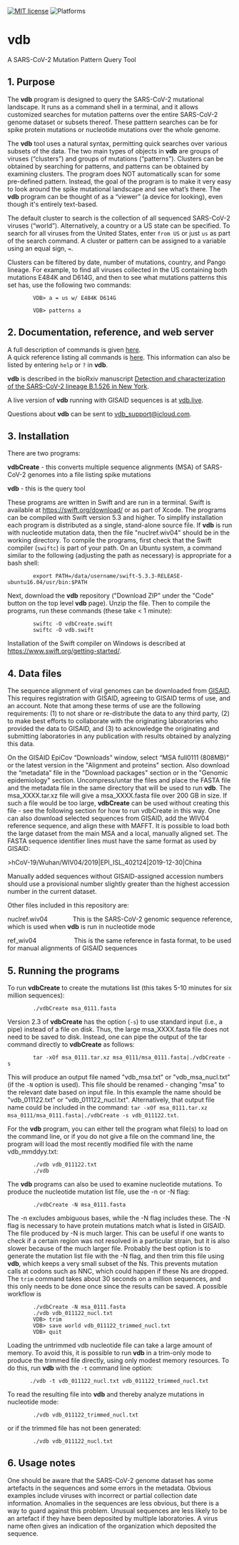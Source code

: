 [![MIT license](https://img.shields.io/badge/License-MIT-blue.svg)](https://opensource.org/licenses/MIT)
![Platforms](https://img.shields.io/badge/platforms-macOS%20%7C%20Linux%20%7C%20Windows-lightgrey)
# vdb
A SARS-CoV-2 Mutation Pattern Query Tool

## 1. Purpose

The **vdb** program is designed to query the SARS-CoV-2 mutational landscape. It runs as a command shell in a terminal, and it allows customized searches for mutation patterns over the entire SARS-CoV-2 genome dataset or subsets thereof. These patttern searches can be for spike protein mutations or nucleotide mutations over the whole genome.

The **vdb** tool uses a natural syntax, permitting quick searches over various subsets of the data. The two main types of objects in **vdb** are groups of viruses (“clusters”) and groups of mutations (“patterns”). Clusters can be obtained by searching for patterns, and patterns can be obtained by examining clusters. The program does NOT automatically scan for some pre-defined pattern. Instead, the goal of the program is to make it very easy to look around the spike mutational landscape and see what’s there. The **vdb** program can be thought of as a “viewer” (a device for looking), even though it's entirely text-based.

The default cluster to search is the collection of all sequenced SARS-CoV-2 viruses (“world”). Alternatively, a country or a US state can be specified.
To search for all viruses from the United States, enter `from US` or just `us` as part of the search command. A cluster or pattern can be assigned to a variable using an equal sign, `=`.
            
Clusters can be filtered by date, number of mutations, country, and Pango lineage. For example, to find all viruses collected in the US containing both mutations E484K and D614G, and then to see what mutations patterns this set has, use the following two commands:

            VDB> a = us w/ E484K D614G

            VDB> patterns a

## 2. Documentation, reference, and web server

A full description of commands is given [here](Documentation.md).  
A quick reference listing all commands is [here](Quick_Reference.md). This information can also be listed by entering `help` or `?` in **vdb**.  

**vdb** is described in the bioRxiv manuscript [Detection and characterization of the SARS-CoV-2 lineage B.1.526 in New York](https://www.biorxiv.org/content/10.1101/2021.02.14.431043v3).  

A live version of **vdb** running with GISAID sequences is at [vdb.live](http://vdb.live).

Questions about **vdb** can be sent to vdb_support@icloud.com.

## 3. Installation

There are two programs:

**vdbCreate** - this converts multiple sequence alignments (MSA) of SARS-CoV-2 genomes into a file listing spike mutations

**vdb** - this is the query tool

These programs are written in Swift and are run in a terminal. Swift is available at https://swift.org/download/ or as part of Xcode. The programs can be compiled with Swift version 5.3 and higher. To simplify installation each program is distributed as a single, stand-alone source file. If **vdb** is run with nucleotide mutation data, then the file "nuclref.wiv04" should be in the working directory.
To compile the programs, first check that the Swift compiler (`swiftc`) is part of your path. On an Ubuntu system, a command similar to the following (adjusting the path as necessary) is appropriate for a bash shell:

            export PATH=/data/username/swift-5.3.3-RELEASE-ubuntu16.04/usr/bin:$PATH

Next, download the **vdb** repository ("Download ZIP" under the "Code" button on the top level **vdb** page). Unzip the file. Then to compile the programs, run these commands (these take < 1 minute):

            swiftc -O vdbCreate.swift
            swiftc -O vdb.swift
            
Installation of the Swift compiler on Windows is described at https://www.swift.org/getting-started/.

## 4. Data files

The sequence alignment of viral genomes can be downloaded from [GISAID](https://www.gisaid.org). This requires registration with GISAID, agreeing to GISAID terms of use, and an account. Note that among these terms of use are the following requirements: (1) to not share or re-distribute the data to any third party, (2) to make best efforts to collaborate with the originating laboratories who provided the data to GISAID, and (3) to acknowledge the originating and submitting laboratories in any publication with results obtained by analyzing this data.  

On the GISAID EpiCov “Downloads” window, select “MSA full0111 (808MB)” or the latest version in the "Alignment and proteins" section.
Also download the “metadata” file in the "Download packages" section or in the "Genomic epidemiology" section. Uncompress/untar the files and place the FASTA file and the metadata file in the same directory that will be used to run **vdb**. The msa_XXXX.tar.xz file will give a msa_XXXX.fasta file over 200 GB in size. If such a file would be too large, **vdbCreate** can be used without creating this file - see the following section for how to run vdbCreate in this way. One can also download selected sequences from GISAID, add the WIV04 reference sequence, and align these with MAFFT. It is possible to load both the large dataset from the main MSA and a local, manually aligned set. The FASTA sequence identifier lines must have the same format as used by GISAID:

\>hCoV-19/Wuhan/WIV04/2019|EPI_ISL_402124|2019-12-30|China

Manually added sequences without GISAID-assigned accession numbers should use a provisional number slightly greater than the highest accession number in the current dataset.

Other files included in this repository are:

nuclref.wiv04    This is the SARS-CoV-2 genomic sequence reference, which is used when **vdb** is run in nucleotide mode

ref_wiv04      This is the same reference in fasta format, to be used for manual alignments of GISAID sequences

## 5. Running the programs

To run **vdbCreate** to create the mutations list (this takes 5-10 minutes for six million sequences):

            ./vdbCreate msa_0111.fasta

Version 2.3 of **vdbCreate** has the option (`-s`) to use standard input (i.e., a pipe) instead of a file on disk. Thus, the large msa_XXXX.fasta file does not need to be saved to disk. Instead, one can pipe the output of the tar command directly to **vdbCreate** as follows:

            tar -xOf msa_0111.tar.xz msa_0111/msa_0111.fasta|./vdbCreate -s

This will produce an output file named "vdb_msa.txt" or "vdb_msa_nucl.txt" (if the `-N` option is used). This file should be renamed - changing "msa" to the relevant date based on input file. In this example the name should be "vdb_011122.txt" or "vdb_011122_nucl.txt". Alternatively, that output file name could be included in the command: `tar -xOf msa_0111.tar.xz msa_0111/msa_0111.fasta|./vdbCreate -s vdb_011122.txt`.

For the **vdb** program, you can either tell the program what file(s) to load on the command line, or if you do not give a file on the command line, the program will load the most recently modified file with the name vdb_mmddyy.txt:

            ./vdb vdb_011122.txt
            ./vdb

The **vdb** programs can also be used to examine nucleotide mutations. To produce the nucleotide mutation list file, use the -n or -N flag:

            ./vdbCreate -N msa_0111.fasta

The -n excludes ambiguous bases, while the -N flag includes these. The -N flag is necessary to have protein mutations match what is listed in GISAID. The file produced by -N is much larger. This can be useful if one wants to check if a certain region was not resolved in a particular strain, but it is also slower because of the much larger file. Probably the best option is to generate the mutation list file with the -N flag, and then trim this file using **vdb**, which keeps a very small subset of the Ns. This prevents mutation calls at codons such as NNC, which could happen if these Ns are dropped. The `trim` command takes about 30 seconds on a million sequences, and this only needs to be done once since the results can be saved. A possible workflow is  

            ./vdbCreate -N msa_0111.fasta  
            ./vdb vdb_011122_nucl.txt  
            VDB> trim  
            VDB> save world vdb_011122_trimmed_nucl.txt  
            VDB> quit  

Loading the untrimmed vdb nucleotide file can take a large amount of memory. To avoid this, it is possible to run **vdb** in a trim-only mode to produce the trimmed file directly, using only modest memory resources. To do this, run **vdb** with the `-t` command line option:

           ./vdb -t vdb_011122_nucl.txt vdb_011122_trimmed_nucl.txt

To read the resulting file into **vdb** and thereby analyze mutations in nucleotide mode:

            ./vdb vdb_011122_trimmed_nucl.txt
 
or if the trimmed file has not been generated:
 
            ./vdb vdb_011122_nucl.txt 

## 6. Usage notes

One should be aware that the SARS-CoV-2 genome dataset has some artefacts in the sequences and some errors in the metadata. Obvious examples include viruses with incorrect or partial collection date information. Anomalies in the sequences are less obvious, but there is a way to guard against this problem. Unusual sequences are less likely to be an artefact if they have been deposited by multiple laboratories. A virus name often gives an indication of the organization which deposited the sequence.
